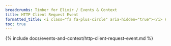 ```yaml
---
breadcrumbs: Timber for Elixir / Events & Context
title: HTTP Client Request Event
formatted_title: <i class="fa fa-plus-circle" aria-hidden="true"></i> HTTP Client Request Event
toc: true
---
```


{% include docs/events-and-context/http-client-request-event.md %}